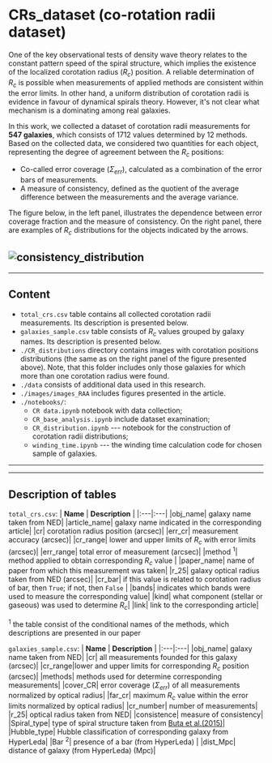# CRs_dataset (co-rotation radii dataset)

One of the key observational tests of density wave theory relates to the constant pattern speed of the spiral structure, which implies the existence of the localized corotation radius ($R_c$) position. A reliable determination of $R_c$ is possible when measurements of applied methods are consistent within the error limits. In other hand, a uniform distribution of corotation radii is evidence in favour of dynamical spirals theory. However, it's not clear what mechanism is a dominating among real galaxies.

In this work, we collected a dataset of corotation radii measurements for **547 galaxies**, which consists of 1712 values determined by 12 methods. Based on the collected data, we considered two quantities for each object, representing the degree of agreement between the $R_c$ positions:
- Co-called error coverage ($\Sigma_{err}$), calculated as a combination of the error bars of measurements.
- A measure of consistency, defined as the quotient of the average difference between the measurements and the average variance.
  
The figure below, in the left panel, illustrates the dependence between error coverage fraction and the measure of consistency. On the right panel, there are examples of $R_c$ distributions for the objects indicated by the arrows.

![consistency_distribution](https://github.com/ValerieKostiuk/CRs_dataset/assets/49343079/cf4d1f94-e853-4a6c-921f-b31293cf838e)
---
---
## Content
- `total_crs.csv` table contains all collected corotation radii measurements. Its description is presented below.
- `galaxies_sample.csv` table consists of $R_c$ values grouped by galaxy names. Its description is presented below.
- `./CR_distributions` directory contains images with corotation positions distributions (the same as on the right panel of the figure presented above). Note, that this folder includes only those galaxies for which more than one corotation radius were found.
- `./data` consists of additional data used in this research.
- `./images/images_RAA` includes figures presented in the article.
- `./notebooks/`:
  - `CR data.ipynb` notebook with data collection;
  - `CR_base_analysis.ipynb` include dataset examination;
  - `CR_distribution.ipynb` --- notebook for the construction of corotation radii distributions;
  - `winding_time.ipynb` --- the winding time calculation code for chosen sample of galaxies.
 
---
---
## Description of tables
`total_crs.csv`:
| **Name** | **Description** |
|:---|:---|
|obj_name| galaxy name taken from NED|
|article_name| galaxy name indicated in the corresponding article|
|cr| corotation radius position (arcsec)|
|err_cr| measurement accuracy (arcsec)|
|cr_range| lower and upper limits of $R_c$ with error limits (arcsec)|
|err_range| total error of measurement (arcsec)|
|method $^1$| method applied to obtain corresponding $R_c$ value |
|paper_name| name of paper from which this measurement was taken|
|r_25| galaxy optical radius taken from NED (arcsec)|
|cr_bar| if this value is related to corotation radius of bar, then `True`; if not, then `False` |
|bands| indicates which bands were used to measure the corresponding value|
|kind| what component (stellar or gaseous) was used to determine $R_c$|
|link| link to the corresponding article|


$^1$ the table consist of the conditional names of the methods, which descriptions are presented in our paper

`galaxies_sample.csv`:
| **Name** | **Description** |
|:---|:---|
|obj_name| galaxy name taken from NED|
|cr| all measurements founded for this galaxy (arcsec)|
|cr_range|lower and upper limits for corresponding $R_c$ position (arcsec)|
|methods| methods used for determine corresponding measurements|
|cover_CR| error coverage ($\Sigma_{err}$) of all measurements normalized by optical radius|
|far_cr| maximum $R_c$ value within the error limits normalized by optical radius|
|cr_number| number of measurements|
|r_25| optical radius taken from NED|
|consistence| measure of consistency|
|Spiral_type| type of spiral structure taken from [Buta et al.(2015)](https://ui.adsabs.harvard.edu/abs/2015ApJS..217...32B/abstract)|
|Hubble_type| Hubble classification of corresponding galaxy from HyperLeda|
|Bar $^2$| presence of a bar (from HyperLeda) |
|dist_Mpc| distance of galaxy (from HyperLeda) (Mpc)|
















